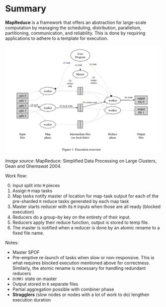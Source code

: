 # Summary

**MapReduce** is a framework that offers an abstraction for large-scale computation by managing the scheduling, distribution, parallelism, partitioning, communication, and reliability. This is done by requiring applications to adhere to a template for execution.

![map reduce image](/map-reduce/mapreduce-exec.png)

_Image source_: MapReduce: Simplified Data Processing on Large Clusters, Dean and Ghemawat 2004.

Work flow:

0. Input split into `M` pieces
0. Assign `M` map tasks
0. Map tasks notify master of location for map-task output for each of the pre-sharded `R` reduce tasks generated by each map task
0. Master starts reducer with its `M` inputs when those are all ready (blocked execution)
0. Reducers do a group-by key on the entirety of their input.
0. Reducers apply their reduce function, output is stored to temp file.
0. The master is notified when a reducer is done by an atomic rename to a fixed file name.

Notes:

* Master SPOF
* Pre-emptive re-launch of tasks when slow or non-responsive. This is what requires blocked execution mentioned above for correctness. Similarly, the atomic rename is necessary for handling redundant reducers
* `O(MR)` state on master
* Output stored in `R` separate files
* Partial aggregation possible with combiner phase
* **Stragglers** (slow nodes or nodes with a lot of work to do) lengthen execution duration

